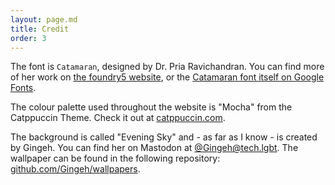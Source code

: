 ```yaml
---
layout: page.md
title: Credit
order: 3
---
```


The font is `Catamaran`, designed by Dr. Pria Ravichandran. You can find more of her work on [the foundry5 website](https://foundryfivetype.com/), or the [Catamaran font itself on Google Fonts](https://fonts.google.com/specimen/Catamaran).

The colour palette used throughout the website is "Mocha" from the Catppuccin Theme. Check it out at [catppuccin.com]( https://catppuccin.com/).

The background is called "Evening Sky" and - as far as I know - is created by Gingeh. You can find her on Mastodon at [@Gingeh@tech.lgbt](https://tech.lgbt/@Gingeh). The wallpaper can be found in the following repository: [github.com/Gingeh/wallpapers](https://github.com/Gingeh/wallpapers).
